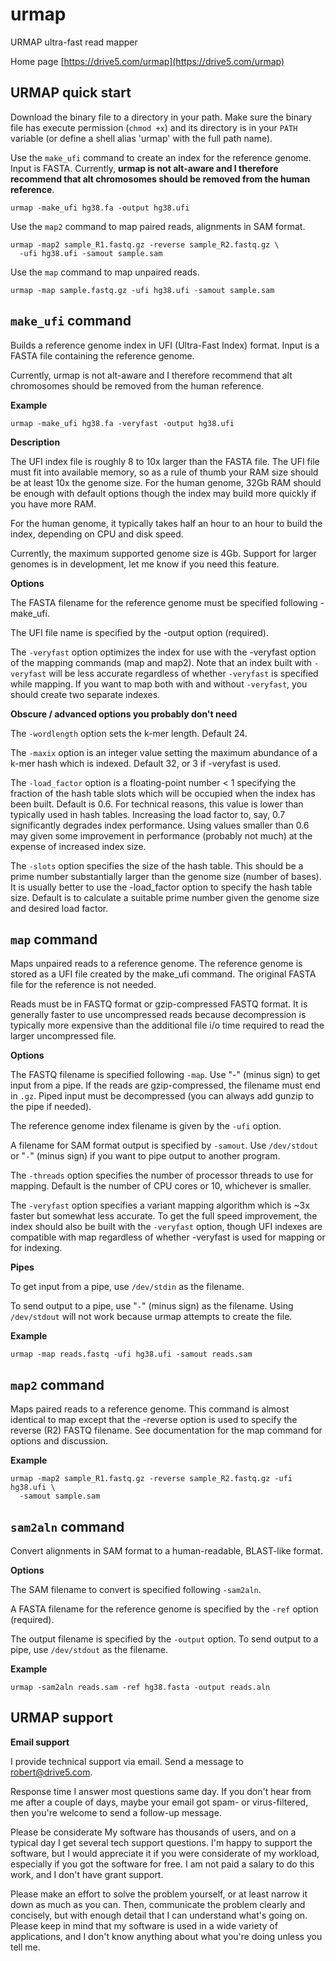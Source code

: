 # urmap
URMAP ultra-fast read mapper

Home page [https://drive5.com/urmap](https://drive5.com/urmap)

## URMAP quick start

Download the binary file to a directory in your path. Make sure the binary file has execute permission (`chmod +x`) and its directory is in your `PATH` variable (or define a shell alias 'urmap' with the full path name).

Use the `make_ufi` command to create an index for the reference genome. Input is FASTA. Currently, **urmap is not alt-aware and I therefore recommend that alt chromosomes should be removed from the human reference**.

```
urmap -make_ufi hg38.fa -output hg38.ufi
```

Use the `map2` command to map paired reads, alignments in SAM format.

```
urmap -map2 sample_R1.fastq.gz -reverse sample_R2.fastq.gz \
  -ufi hg38.ufi -samout sample.sam
```

Use the `map` command to map unpaired reads.

```
urmap -map sample.fastq.gz -ufi hg38.ufi -samout sample.sam
```

## `make_ufi` command

Builds a reference genome index in UFI (Ultra-Fast Index) format. Input is a FASTA file containing the reference genome.

Currently, urmap is not alt-aware and I therefore recommend that alt chromosomes should be removed from the human reference.

**Example**

```
urmap -make_ufi hg38.fa -veryfast -output hg38.ufi
```
**Description**

The UFI index file is roughly 8 to 10x larger than the FASTA file. The UFI file must fit into available memory, so as a rule of thumb your RAM size should be at least 10x the genome size. For the human genome, 32Gb RAM should be enough with default options though the index may build more quickly if you have more RAM.

For the human genome, it typically takes half an hour to an hour to build the index, depending on CPU and disk speed.

Currently, the maximum supported genome size is 4Gb. Support for larger genomes is in development, let me know if you need this feature.

**Options**

The FASTA filename for the reference genome must be specified following -make_ufi.

The UFI file name is specified by the -output option (required).

The `-veryfast` option optimizes the index for use with the -veryfast option of the mapping commands (map and map2). Note that an index built with `-veryfast` will be less accurate regardless of whether `-veryfast` is specified while mapping. If you want to map both with and without `-veryfast`, you should create two separate indexes.

**Obscure / advanced options you probably don't need**

The `-wordlength` option sets the k-mer length. Default 24.

The `-maxix` option is an integer value setting the maximum abundance of a k-mer hash which is indexed. Default 32, or 3 if -veryfast is used.

The `-load_factor` option is a floating-point number < 1 specifying the fraction of the hash table slots which will be occupied when the index has been built. Default is 0.6. For technical reasons, this value is lower than typically used in hash tables. Increasing the load factor to, say, 0.7 significantly degrades index performance. Using values smaller than 0.6 may given some improvement in performance (probably not much) at the expense of increased index size.

The `-slots` option specifies the size of the hash table. This should be a prime number substantially larger than the genome size (number of bases). It is usually better to use the -load_factor option to specify the hash table size. Default is to calculate a suitable prime number given the genome size and desired load factor.

## `map` command

Maps unpaired reads to a reference genome. The reference genome is stored as a UFI file created by the make_ufi command. The original FASTA file for the reference is not needed.

Reads must be in FASTQ format or gzip-compressed FASTQ format. It is generally faster to use uncompressed reads because decompression is typically more expensive than the additional file i/o time required to read the larger uncompressed file.

**Options**

The FASTQ filename is specified following `-map`. Use "-" (minus sign) to get input from a pipe. If the reads are gzip-compressed, the filename must end in `.gz`. Piped input must be decompressed (you can always add gunzip to the pipe if needed).

The reference genome index filename is given by the `-ufi` option.

A filename for SAM format output is specified by `-samout`. Use `/dev/stdout` or "`-`" (minus sign) if you want to pipe output to another program.

The `-threads` option specifies the number of processor threads to use for mapping. Default is the number of CPU cores or 10, whichever is smaller.

The `-veryfast` option specifies a variant mapping algorithm which is ~3x faster but somewhat less accurate. To get the full speed improvement, the index should also be built with the `-veryfast` option, though UFI indexes are compatible with map regardless of whether -veryfast is used for mapping or for indexing.

**Pipes**

To get input from a pipe, use `/dev/stdin` as the filename.

To send output to a pipe, use "`-`" (minus sign) as the filename. Using `/dev/stdout` will not work because urmap attempts to create the file.

**Example**
```
urmap -map reads.fastq -ufi hg38.ufi -samout reads.sam
```

## `map2` command

Maps paired reads to a reference genome. This command is almost identical to map except that the -reverse option is used to specify the reverse (R2) FASTQ filename. See documentation for the map command for options and discussion.

**Example**

```
urmap -map2 sample_R1.fastq.gz -reverse sample_R2.fastq.gz -ufi hg38.ufi \
  -samout sample.sam
```

## `sam2aln` command

Convert alignments in SAM format to a human-readable, BLAST-like format.

**Options**

The SAM filename to convert is specified following `-sam2aln`.

A FASTA filename for the reference genome is specified by the `-ref` option (required).

The output filename is specified by the `-output` option. To send output to a pipe, use `/dev/stdout` as the filename.

**Example**

```
urmap -sam2aln reads.sam -ref hg38.fasta -output reads.aln
```

## URMAP support

**Email support**

I provide technical support via email. Send a message to <a mail="robert@drive5.com">robert@drive5.com</a>.

Response time
I answer most questions same day. If you don't hear from me after a couple of days, maybe your email got spam- or virus-filtered, then you're welcome to send a follow-up message.

Please be considerate
My software has thousands of users, and on a typical day I get several tech support questions. I'm happy to support the software, but I would appreciate it if you were considerate of my workload, especially if you got the software for free. I am not paid a salary to do this work, and I don't have grant support.

Please make an effort to solve the problem yourself, or at least narrow it down as much as you can. Then, communicate the problem clearly and concisely, but with enough detail that I can understand what's going on. Please keep in mind that my software is used in a wide variety of applications, and I don't know anything about what you're doing unless you tell me.
